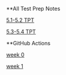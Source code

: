 **All Test Prep Notes 

[5.1-5.2 TPT](https://docs.google.com/document/d/1fTZ0gyb0_WCLNzU-Urr_FiYPeO7KGlPkQum9z4Wo1lU/edit?usp=sharing)

[5.3-5.4 TPT](https://docs.google.com/document/d/1BXqBn_-KsVHmgS5fLwyCJPlRKtLe3QDODM4A1u3TtGs/edit?usp=sharing)

**GitHub Actions

[week 0](https://docs.google.com/document/d/19HPeLqfZW0AhqmuKyGy7t9lV2sX2TpT6doPe9nQ5oQ8/edit?usp=sharing)

[week 1](https://docs.google.com/document/d/1QtuzRljEuFlp7K9bGkYnskfCjHIPFeaJrzp3WoEWQiw/edit)
